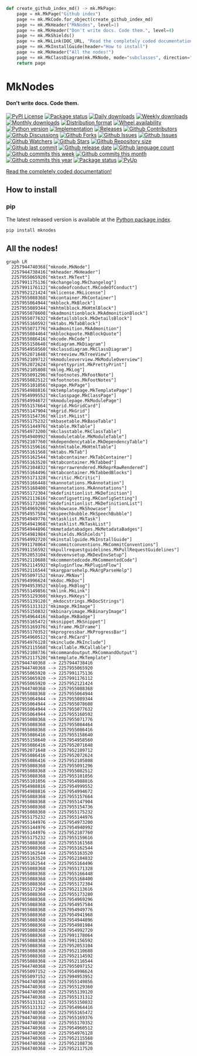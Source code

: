 ``` py title='__main__.create_github_index_md' linenums="86" hl_lines="3"
def create_github_index_md() -> mk.MkPage:
    page = mk.MkPage("Github index")
    page += mk.MkCode.for_object(create_github_index_md)
    page += mk.MkHeader("MkNodes", level=1)
    page += mk.MkHeader("Don't write docs. Code them.", level=4)
    page += mk.MkShields()
    page += mk.MkLink(DOC_URL, "Read the completely coded documentation!")
    page += mk.MkInstallGuide(header="How to install")
    page += mk.MkHeader("All the nodes!")
    page += mk.MkClassDiagram(mk.MkNode, mode="subclasses", direction="LR")
    return page

```

# MkNodes

#### Don't write docs. Code them.

[![PyPI License](https://img.shields.io/pypi/l/mknodes.svg)](https://pypi.org/project/mknodes/)
[![Package status](https://img.shields.io/pypi/status/mknodes.svg)](https://pypi.org/project/mknodes/)
[![Daily downloads](https://img.shields.io/pypi/dd/mknodes.svg)](https://pypi.org/project/mknodes/)
[![Weekly downloads](https://img.shields.io/pypi/dw/mknodes.svg)](https://pypi.org/project/mknodes/)
[![Monthly downloads](https://img.shields.io/pypi/dm/mknodes.svg)](https://pypi.org/project/mknodes/)
[![Distribution format](https://img.shields.io/pypi/format/mknodes.svg)](https://pypi.org/project/mknodes/)
[![Wheel availability](https://img.shields.io/pypi/wheel/mknodes.svg)](https://pypi.org/project/mknodes/)
[![Python version](https://img.shields.io/pypi/pyversions/mknodes.svg)](https://pypi.org/project/mknodes/)
[![Implementation](https://img.shields.io/pypi/implementation/mknodes.svg)](https://pypi.org/project/mknodes/)
[![Releases](https://img.shields.io/github/downloads/phil65/mknodes/total.svg)](https://github.com/phil65/mknodes/releases)
[![Github Contributors](https://img.shields.io/github/contributors/phil65/mknodes)](https://github.com/phil65/mknodes/graphs/contributors)
[![Github Discussions](https://img.shields.io/github/discussions/phil65/mknodes)](https://github.com/phil65/mknodes/discussions)
[![Github Forks](https://img.shields.io/github/forks/phil65/mknodes)](https://github.com/phil65/mknodes/forks)
[![Github Issues](https://img.shields.io/github/issues/phil65/mknodes)](https://github.com/phil65/mknodes/issues)
[![Github Issues](https://img.shields.io/github/issues-pr/phil65/mknodes)](https://github.com/phil65/mknodes/pulls)
[![Github Watchers](https://img.shields.io/github/watchers/phil65/mknodes)](https://github.com/phil65/mknodes/watchers)
[![Github Stars](https://img.shields.io/github/stars/phil65/mknodes)](https://github.com/phil65/mknodes/stars)
[![Github Repository size](https://img.shields.io/github/repo-size/phil65/mknodes)](https://github.com/phil65/mknodes)
[![Github last commit](https://img.shields.io/github/last-commit/phil65/mknodes)](https://github.com/phil65/mknodes/commits)
[![Github release date](https://img.shields.io/github/release-date/phil65/mknodes)](https://github.com/phil65/mknodes/releases)
[![Github language count](https://img.shields.io/github/languages/count/phil65/mknodes)](https://github.com/phil65/mknodes)
[![Github commits this week](https://img.shields.io/github/commit-activity/w/phil65/mknodes)](https://github.com/phil65/mknodes)
[![Github commits this month](https://img.shields.io/github/commit-activity/m/phil65/mknodes)](https://github.com/phil65/mknodes)
[![Github commits this year](https://img.shields.io/github/commit-activity/y/phil65/mknodes)](https://github.com/phil65/mknodes)
[![Package status](https://codecov.io/gh/phil65/mknodes/branch/main/graph/badge.svg)](https://codecov.io/gh/phil65/mknodes/)
[![PyUp](https://pyup.io/repos/github/phil65/mknodes/shield.svg)](https://pyup.io/repos/github/phil65/mknodes/)

[Read the completely coded documentation!](https://phil65.github.io/mknodes/)

## How to install

### pip

The latest released version is available at the [Python package index](https://pypi.org/project/mknodes).

``` py
pip install mknodes
```

## All the nodes!

``` mermaid
graph LR
  2257944740368["mknode.MkNode"]
  2257944738416["mkheader.MkHeader"]
  2257955065920["mktext.MkText"]
  2257991175136["mkchangelog.MkChangelog"]
  2257991176112["mkcodeofconduct.MkCodeOfConduct"]
  2257952121424["mklicense.MkLicense"]
  2257955088368["mkcontainer.MkContainer"]
  2257955064944["mkblock.MkBlock"]
  2257955089344["mkhtmlblock.MkHtmlBlock"]
  2257955078608["mkadmonitionblock.MkAdmonitionBlock"]
  2257955077632["mkdetailsblock.MkDetailsBlock"]
  2257955160592["mktabs.MkTabBlock"]
  2257955071776["mkadmonition.MkAdmonition"]
  2257955084464["mkblockquote.MkBlockQuote"]
  2257955086416["mkcode.MkCode"]
  2257955158640["mkdiagram.MkDiagram"]
  2257954958560["mkclassdiagram.MkClassDiagram"]
  2257952071648["mktreeview.MkTreeView"]
  2257952109712["mkmoduleoverview.MkModuleOverview"]
  2257952072624["mkprettyprint.MkPrettyPrint"]
  2257952105808["mklog.MkLog"]
  2257955091296["mkfootnotes.MkFootNote"]
  2257955082512["mkfootnotes.MkFootNotes"]
  2257955101056["mkpage.MkPage"]
  2257954988816["mktemplatepage.MkTemplatePage"]
  2257954999552["mkclasspage.MkClassPage"]
  2257954994672["mkmodulepage.MkModulePage"]
  2257955157664["mkgrid.MkGridCard"]
  2257955147904["mkgrid.MkGrid"]
  2257955154736["mklist.MkList"]
  2257955175232["mkbasetable.MkBaseTable"]
  2257955144976["mktable.MkTable"]
  2257954973200["mkclasstable.MkClassTable"]
  2257954940992["mkmoduletable.MkModuleTable"]
  2257952107760["mkdependencytable.MkDependencyTable"]
  2257955159616["mkhtmltable.MkHtmlTable"]
  2257955161568["mktabs.MkTab"]
  2257955162544["mktabcontainer.MkTabContainer"]
  2257955163520["mktabcontainer.MkTabbed"]
  2257952104832["mkreprrawrendered.MkReprRawRendered"]
  2257955164496["mktabcontainer.MkTabbedBlocks"]
  2257955171328["mkcritic.MkCritic"]
  2257955166448["mkannotations.MkAnnotation"]
  2257955168400["mkannotations.MkAnnotations"]
  2257955172304["mkdefinitionlist.MkDefinition"]
  2257952113616["mkconfigsetting.MkConfigSetting"]
  2257955173280["mkdefinitionlist.MkDefinitionList"]
  2257954969296["mkshowcase.MkShowcase"]
  2257954957584["mkspeechbubble.MkSpeechBubble"]
  2257954949776["mktasklist.MkTask"]
  2257954941968["mktasklist.MkTaskList"]
  2257954944896["mkmetadatabadges.MkMetadataBadges"]
  2257954981984["mkshields.MkShields"]
  2257954992720["mkinstallguide.MkInstallGuide"]
  2257991178064["mkcommitconventions.MkCommitConventions"]
  2257991156592["mkpullrequestguidelines.MkPullRequestGuidelines"]
  2257952053104["mkdevenvsetup.MkDevEnvSetup"]
  2257952110688["mkcommentedcode.MkCommentedCode"]
  2257952114592["mkpluginflow.MkPluginFlow"]
  2257952116544["mkargparsehelp.MkArgParseHelp"]
  2257955097152["mknav.MkNav"]
  2257954996624["mkdoc.MkDoc"]
  2257994953952["mkblog.MkBlog"]
  2257955149856["mklink.MkLink"]
  2257955129360["mkkeys.MkKeys"]
  2257955139120["_mkdocstrings.MkDocStrings"]
  2257955131312["mkimage.MkImage"]
  2257955150832["mkbinaryimage.MkBinaryImage"]
  2257954964416["mkbadge.MkBadge"]
  2257955165472["mksnippet.MkSnippet"]
  2257955169376["mkiframe.MkIFrame"]
  2257955170352["mkprogressbar.MkProgressBar"]
  2257954960512["mkcard.MkCard"]
  2257954976128["mkinclude.MkInclude"]
  2257952115568["mkcallable.MkCallable"]
  2257952108736["mkcommandoutput.MkCommandOutput"]
  2257952117520["mktemplate.MkTemplate"]
  2257944740368 --> 2257944738416
  2257944740368 --> 2257955065920
  2257955065920 --> 2257991175136
  2257955065920 --> 2257991176112
  2257955065920 --> 2257952121424
  2257944740368 --> 2257955088368
  2257955088368 --> 2257955064944
  2257955064944 --> 2257955089344
  2257955064944 --> 2257955078608
  2257955064944 --> 2257955077632
  2257955064944 --> 2257955160592
  2257955088368 --> 2257955071776
  2257955088368 --> 2257955084464
  2257955088368 --> 2257955086416
  2257955086416 --> 2257955158640
  2257955158640 --> 2257954958560
  2257955086416 --> 2257952071648
  2257952071648 --> 2257952109712
  2257955086416 --> 2257952072624
  2257955086416 --> 2257952105808
  2257955088368 --> 2257955091296
  2257955088368 --> 2257955082512
  2257955088368 --> 2257955101056
  2257955101056 --> 2257954988816
  2257954988816 --> 2257954999552
  2257954988816 --> 2257954994672
  2257955088368 --> 2257955157664
  2257955088368 --> 2257955147904
  2257955088368 --> 2257955154736
  2257955088368 --> 2257955175232
  2257955175232 --> 2257955144976
  2257955144976 --> 2257954973200
  2257955144976 --> 2257954940992
  2257955144976 --> 2257952107760
  2257955175232 --> 2257955159616
  2257955088368 --> 2257955161568
  2257955088368 --> 2257955162544
  2257955162544 --> 2257955163520
  2257955163520 --> 2257952104832
  2257955162544 --> 2257955164496
  2257955088368 --> 2257955171328
  2257955088368 --> 2257955166448
  2257955088368 --> 2257955168400
  2257955088368 --> 2257955172304
  2257955172304 --> 2257952113616
  2257955088368 --> 2257955173280
  2257955088368 --> 2257954969296
  2257955088368 --> 2257954957584
  2257955088368 --> 2257954949776
  2257955088368 --> 2257954941968
  2257955088368 --> 2257954944896
  2257955088368 --> 2257954981984
  2257955088368 --> 2257954992720
  2257955088368 --> 2257991178064
  2257955088368 --> 2257991156592
  2257955088368 --> 2257952053104
  2257955088368 --> 2257952110688
  2257955088368 --> 2257952114592
  2257955088368 --> 2257952116544
  2257944740368 --> 2257955097152
  2257955097152 --> 2257954996624
  2257955097152 --> 2257994953952
  2257944740368 --> 2257955149856
  2257944740368 --> 2257955129360
  2257944740368 --> 2257955139120
  2257944740368 --> 2257955131312
  2257955131312 --> 2257955150832
  2257955131312 --> 2257954964416
  2257944740368 --> 2257955165472
  2257944740368 --> 2257955169376
  2257944740368 --> 2257955170352
  2257944740368 --> 2257954960512
  2257944740368 --> 2257954976128
  2257944740368 --> 2257952115568
  2257944740368 --> 2257952108736
  2257944740368 --> 2257952117520
```
